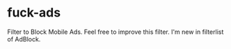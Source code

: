 # fuck-ads
Filter to Block Mobile Ads.
Feel free to improve this filter. I'm new in filterlist of AdBlock.
